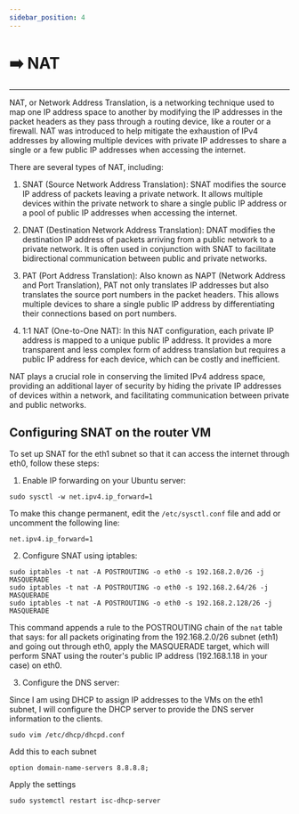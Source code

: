 ```yaml
---
sidebar_position: 4
---
```


# ➡️ NAT
___

NAT, or Network Address Translation, is a networking technique used to map one IP address space to another by modifying the IP addresses in the packet headers as they pass through a routing device, like a router or a firewall. NAT was introduced to help mitigate the exhaustion of IPv4 addresses by allowing multiple devices with private IP addresses to share a single or a few public IP addresses when accessing the internet.

There are several types of NAT, including:

1.  SNAT (Source Network Address Translation): SNAT modifies the source IP address of packets leaving a private network. It allows multiple devices within the private network to share a single public IP address or a pool of public IP addresses when accessing the internet.
    
2.  DNAT (Destination Network Address Translation): DNAT modifies the destination IP address of packets arriving from a public network to a private network. It is often used in conjunction with SNAT to facilitate bidirectional communication between public and private networks.
    
3.  PAT (Port Address Translation): Also known as NAPT (Network Address and Port Translation), PAT not only translates IP addresses but also translates the source port numbers in the packet headers. This allows multiple devices to share a single public IP address by differentiating their connections based on port numbers.
    
4.  1:1 NAT (One-to-One NAT): In this NAT configuration, each private IP address is mapped to a unique public IP address. It provides a more transparent and less complex form of address translation but requires a public IP address for each device, which can be costly and inefficient.
    

NAT plays a crucial role in conserving the limited IPv4 address space, providing an additional layer of security by hiding the private IP addresses of devices within a network, and facilitating communication between private and public networks.

## Configuring SNAT on the router VM

To set up SNAT for the eth1 subnet so that it can access the internet through eth0, follow these steps:

1.  Enable IP forwarding on your Ubuntu server:

```
sudo sysctl -w net.ipv4.ip_forward=1
```
To make this change permanent, edit the `/etc/sysctl.conf` file and add or uncomment the following line:

```
net.ipv4.ip_forward=1
```
2. Configure SNAT using iptables:

```
sudo iptables -t nat -A POSTROUTING -o eth0 -s 192.168.2.0/26 -j MASQUERADE
sudo iptables -t nat -A POSTROUTING -o eth0 -s 192.168.2.64/26 -j MASQUERADE
sudo iptables -t nat -A POSTROUTING -o eth0 -s 192.168.2.128/26 -j MASQUERADE
```

This command appends a rule to the POSTROUTING chain of the `nat` table that says: for all packets originating from the 192.168.2.0/26 subnet (eth1) and going out through eth0, apply the MASQUERADE target, which will perform SNAT using the router's public IP address (192.168.1.18 in your case) on eth0.

3.  Configure the DNS server:

Since I am using DHCP to assign IP addresses to the VMs on the eth1 subnet, I will configure the DHCP server to provide the DNS server information to the clients.

```
sudo vim /etc/dhcp/dhcpd.conf
```

Add this to each subnet

```
option domain-name-servers 8.8.8.8;
```
Apply the settings

```
sudo systemctl restart isc-dhcp-server
```


